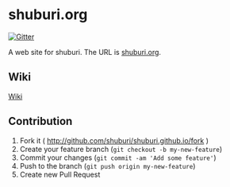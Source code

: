# shuburi.org

[![Gitter](https://badges.gitter.im/Join%20Chat.svg)](https://gitter.im/shuburi/shuburi.github.io?utm_source=badge&utm_medium=badge&utm_campaign=pr-badge&utm_content=badge)

A web site for shuburi. The URL is [shuburi.org][shuburi].

## Wiki

[Wiki](https://github.com/shuburi/shuburi.github.io/wiki)

## Contribution

1. Fork it ( http://github.com/shuburi/shuburi.github.io/fork )
2. Create your feature branch (`git checkout -b my-new-feature`)
3. Commit your changes (`git commit -am 'Add some feature'`)
4. Push to the branch (`git push origin my-new-feature`)
5. Create new Pull Request

[shuburi]: http://shuburi.org
